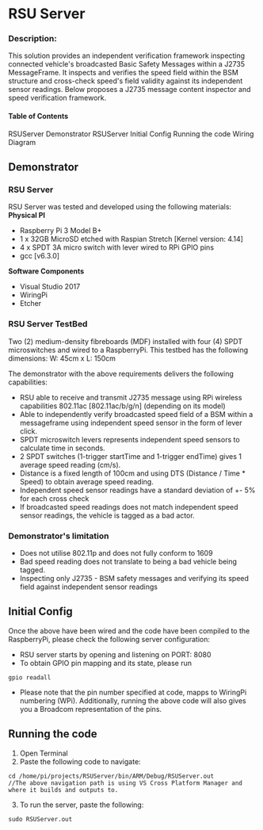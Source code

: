 # RSU Server

### Description:
This solution provides an independent verification framework inspecting connected vehicle's broadcasted Basic Safety Messages within a J2735 MessageFrame. It inspects and verifies the speed field within the BSM structure and cross-check speed's field validity against its independent sensor readings. Below proposes a J2735 message content inspector and speed verification framework. 

#### Table of Contents
RSUServer Demonstrator
RSUServer Initial Config
Running the code
Wiring Diagram

## Demonstrator 
### RSU Server</br>
RSU Server was tested and developed using the following materials:
**Physical PI** 
* Raspberry Pi 3 Model B+
* 1 x 32GB MicroSD etched with Raspian Stretch [Kernel version: 4.14]
* 4 x SPDT 3A micro switch with lever wired to RPi GPIO pins
* gcc [v6.3.0]

**Software Components**
- Visual Studio 2017
- WiringPi
- Etcher

### RSU Server TestBed
Two (2) medium-density fibreboards (MDF) installed with four (4) SPDT microswitches and wired to a RaspberryPi. This testbed has the following dimensions: W: 45cm x L: 150cm

The demonstrator with the above requirements delivers the following capabilities:
- RSU able to receive and transmit J2735 message using RPi wireless capabilities 802.11ac [802.11ac/b/g/n] (depending on its model)
- Able to independently verify broadcasted speed field of a BSM within a messageframe using independent speed sensor in the form of lever click.
- SPDT microswitch levers represents independent speed sensors to calculate time in seconds.
- 2 SPDT switches (1-trigger startTime and 1-trigger endTime) gives 1 average speed reading (cm/s).
- Distance is a fixed length of 100cm and using DTS (Distance / Time * Speed) to obtain average speed reading.
- Independent speed sensor readings have a standard deviation of +- 5% for each cross check
- If broadcasted speed readings does not match independent speed sensor readings, the vehicle is tagged as a bad actor. 

### Demonstrator's limitation
- Does not utilise 802.11p and does not fully conform to 1609
- Bad speed reading does not translate to being a bad vehicle being tagged. 
- Inspecting only J2735 - BSM safety messages and verifying its speed field against independent sensor readings



## Initial Config
Once the above have been wired and the code have been compiled to the RaspberryPi, please check the following server configuration:</br>
- RSU server starts by opening and listening on PORT: 8080
- To obtain GPIO pin mapping and its state, please run
```Linux cmd
gpio readall
```
- Please note that the pin number specified at code, mapps to WiringPi numbering (WPi). Additionally, running the above code will also gives you a Broadcom representation of the pins. 


## Running the code
1. Open Terminal
2. Paste the following code to navigate:
```Linux cmd
cd /home/pi/projects/RSUServer/bin/ARM/Debug/RSUServer.out
//The above navigation path is using VS Cross Platform Manager and where it builds and outputs to. 
```
3. To run the server, paste the following:
```Linux cmd
sudo RSUServer.out
```
